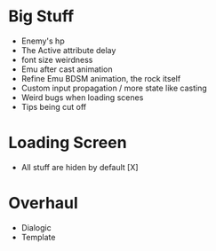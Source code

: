 # Big Stuff
- Enemy's hp
- The Active attribute delay
- font size weirdness
- Emu after cast animation
- Refine Emu BDSM animation, the rock itself
- Custom input propagation / more state like casting
- Weird bugs when loading scenes
- Tips being cut off

# Loading Screen
- All stuff are hiden by default [X]

# Overhaul
- Dialogic
- Template
